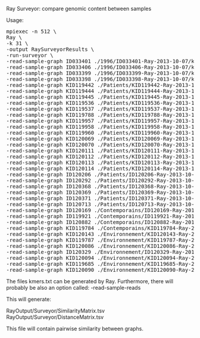 Ray Surveyor: compare genomic content between samples

Usage:

<pre>
mpiexec -n 512 \
Ray \
-k 31 \
-output RaySurveyorResults \
-run-surveyor \
-read-sample-graph ID033401 ./1996/ID033401-Ray-2013-10-07/kmers.txt \
-read-sample-graph ID033406 ./1996/ID033406-Ray-2013-10-07/kmers.txt \
-read-sample-graph ID033399 ./1996/ID033399-Ray-2013-10-07/kmers.txt \
-read-sample-graph ID033398 ./1996/ID033398-Ray-2013-10-07/kmers.txt \
-read-sample-graph KID119442 ./Patients/KID119442-Ray-2013-10-07/kmers.txt \
-read-sample-graph KID119444 ./Patients/KID119444-Ray-2013-10-07/kmers.txt \
-read-sample-graph KID119445 ./Patients/KID119445-Ray-2013-10-07/kmers.txt \
-read-sample-graph KID119536 ./Patients/KID119536-Ray-2013-10-07/kmers.txt \
-read-sample-graph KID119537 ./Patients/KID119537-Ray-2013-10-07/kmers.txt \
-read-sample-graph KID119788 ./Patients/KID119788-Ray-2013-10-07/kmers.txt \
-read-sample-graph KID119957 ./Patients/KID119957-Ray-2013-10-07/kmers.txt \
-read-sample-graph KID119958 ./Patients/KID119958-Ray-2013-10-07/kmers.txt \
-read-sample-graph KID119960 ./Patients/KID119960-Ray-2013-10-07/kmers.txt \
-read-sample-graph KID120069 ./Patients/KID120069-Ray-2013-10-07/kmers.txt \
-read-sample-graph KID120070 ./Patients/KID120070-Ray-2013-10-07/kmers.txt \
-read-sample-graph KID120111 ./Patients/KID120111-Ray-2013-10-07/kmers.txt \
-read-sample-graph KID120112 ./Patients/KID120112-Ray-2013-10-07/kmers.txt \
-read-sample-graph KID120113 ./Patients/KID120113-Ray-2013-10-07/kmers.txt \
-read-sample-graph KID120114 ./Patients/KID120114-Ray-2013-10-07/kmers.txt \
-read-sample-graph ID120206 ./Patients/ID120206-Ray-2013-10-07/kmers.txt \
-read-sample-graph ID120292 ./Patients/ID120292-Ray-2013-10-07/kmers.txt \
-read-sample-graph ID120368 ./Patients/ID120368-Ray-2013-10-07/kmers.txt \
-read-sample-graph ID120369 ./Patients/ID120369-Ray-2013-10-07/kmers.txt \
-read-sample-graph ID120371 ./Patients/ID120371-Ray-2013-10-07/kmers.txt \
-read-sample-graph ID120713 ./Patients/ID120713-Ray-2013-10-07/kmers.txt \
-read-sample-graph ID120169 ./Contemporains/ID120169-Ray-2013-10-07/kmers.txt \
-read-sample-graph ID119921 ./Contemporains/ID119921-Ray-2013-10-07/kmers.txt \
-read-sample-graph ID120882 ./Contemporains/ID120882-Ray-2013-10-07/kmers.txt \
-read-sample-graph KID119784 ./Contemporains/KID119784-Ray-2013-10-07/kmers.txt \
-read-sample-graph KID120143 ./Environnement/KID120143-Ray-2013-10-07/kmers.txt \
-read-sample-graph KID119787 ./Environnement/KID119787-Ray-2013-10-07/kmers.txt \
-read-sample-graph KID120086 ./Environnement/KID120086-Ray-2013-10-07/kmers.txt \
-read-sample-graph ID120329 ./Environnement/ID120329-Ray-2013-10-07/kmers.txt \
-read-sample-graph KID120094 ./Environnement/KID120094-Ray-2013-10-07/kmers.txt \
-read-sample-graph KID119685 ./Environnement/KID119685-Ray-2013-10-07/kmers.txt \
-read-sample-graph KID120090 ./Environnement/KID120090-Ray-2013-10-07/kmers.txt \
</pre>

The files kmers.txt can be generated by Ray. Furthermore, there will probably be
also an option called: -read-sample-reads <SampleDirectory>

This will generate:

RayOutput/Surveyor/SimilarityMatrix.tsv
RayOutput/Surveyor/DistanceMatrix.tsv


This file will contain pairwise similarity between graphs.
